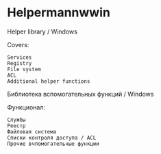 # Helpermannwwin
Helper library / Windows

Covers:
```
Services
Registry
File system
ACL
Additional helper functions
```
Библиотека вспомогательных функций / Windows

Функционал:
```
Службы
Реестр
Файловая система
Списки контроля доступа / ACL
Прочие вчпомогательные функции
```

